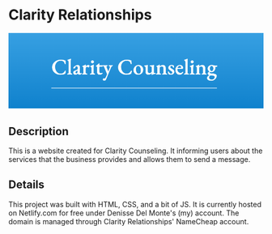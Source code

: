 # Clarity Relationships
![cover image of website](./assets/ClarityCounseling-cover.png)
## Description
This is a website created for Clarity Counseling. It informing users about the services that the business provides and allows them to send a message.

## Details
This project was built with HTML, CSS, and a bit of JS.
It is currently hosted on Netlify.com for free under Denisse Del Monte's (my) account.
The domain is managed through Clarity Relationships' NameCheap account.

<!-- To edit this project:
-  Fork this repo
-  Make edits
-  Publish the changes -->